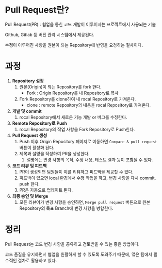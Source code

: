 # Pull Request란?

Pull Request(PR) : 협업을 통한 코드 개발이 이루어지는 프로젝트에서 사용되는 기술

Github, Gitlab 등 버전 관리 시스템에서 제공된다. 

수정이 이루어진 사항을 원본이 되는 Repository에 반영을 요청하는 절차이다. 

# 과정

1. **Repository 설정**
    1. 원본(Origin)이 되는 Repository를 fork 한다. 
        - Fork : Origin Repository를 내 Repository로 복사
    2. Fork Repository를 clone하여 내 rocal Repository로 가져온다. 
        - clone : remote Repository의 내용을 rocal Repository로 가져온다.
2. **개발 및 commit**
    1. rocal Repository에서 새로운 기능 개발 or 버그를 수정한다.
3. **Remote Repository로 Push**
    1. rocal Repository의 작업 사항을 Fork Repository로 Push한다. 
4. **Pull Request 생성**
    1. Push 이후 Origin Repository 페이지로 이동하면 `Compare & pull request` 버튼이 활성화 된다. 
    2. 제목과 설명을 작성하여 PR을 생성한다. 
        1. 설명에는 변경 사항의 목적, 수정 내용, 테스트 결과 등이 포함될 수 있다.
5. **코드 리뷰 및 피드백** 
    1. PR이 생성되면 팀원들이 이를 리뷰하고 피드백을 제공할 수 있다. 
    2. 피드백이 있으면 local 환경에서 수정 작업을 하고, 변경 사항을 다시 commit, push 한다.
    3. PR은 자동으로 업데이트 된다.
6. **최종 승인 및 Merge**
    1. 모든 리뷰어가 변경 사항을 승인하면, `Merge pull request` 버튼으로 원본 Repository의 목표 Branch에 변경 사항을 병합한다.

# 정리

Pull Request는 코드 변경 사항을 공유하고 검토받을 수 있는 좋은 방법이다. 

코드 품질을 유지하면서 협업을 원활하게 할 수 있도록 도와주기 때문에, 많은 팀에서 필수적인 절차로 활용하고 있다.
